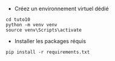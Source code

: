 * Créez un environnement virtuel dédié

```DOS
cd tuto10
python -m venv venv
source venv\Scripts\activate
```

* Installer les packages réquis

```DOS
pip install -r requirements.txt
```